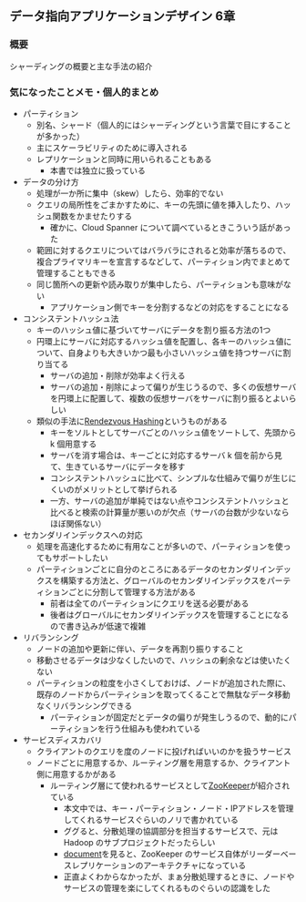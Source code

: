 ## データ指向アプリケーションデザイン 6章

### 概要
シャーディングの概要と主な手法の紹介

### 気になったことメモ・個人的まとめ
- パーティション
  - 別名、シャード（個人的にはシャーディングという言葉で目にすることが多かった）
  - 主にスケーラビリティのために導入される
  - レプリケーションと同時に用いられることもある
    - 本書では独立に扱っている
- データの分け方
  - 処理が一か所に集中（skew）したら、効率的でない
  - クエリの局所性をごまかすために、キーの先頭に値を挿入したり、ハッシュ関数をかませたりする
    - 確かに、Cloud Spanner について調べているときこういう話があった
  - 範囲に対するクエリについてはバラバラにされると効率が落ちるので、複合プライマリキーを宣言するなどして、パーティション内でまとめて管理することもできる
  - 同じ箇所への更新や読み取りが集中したら、パーティションも意味がない
    - アプリケーション側でキーを分割するなどの対応をすることになる
- コンシステントハッシュ法
  - キーのハッシュ値に基づいてサーバにデータを割り振る方法の1つ
  - 円環上にサーバに対応するハッシュ値を配置し、各キーのハッシュ値について、自身よりも大きいかつ最も小さいハッシュ値を持つサーバに割り当てる
    - サーバの追加・削除が効率よく行える
    - サーバの追加・削除によって偏りが生じうるので、多くの仮想サーバを円環上に配置して、複数の仮想サーバをサーバに割り振るとよいらしい
  - 類似の手法に[Rendezvous Hashing](https://randorithms.com/2020/12/26/rendezvous-hashing.html)というものがある
    - キーをソルトとしてサーバごとのハッシュ値をソートして、先頭から k 個用意する
    - サーバを消す場合は、キーごとに対応するサーバ k 個を前から見て、生きているサーバにデータを移す
    - コンシステントハッシュに比べて、シンプルな仕組みで偏りが生じにくいのがメリットとして挙げられる
    - 一方、サーバの追加が単純ではない点やコンシステントハッシュと比べると検索の計算量が悪いのが欠点（サーバの台数が少ないならほぼ関係ない）
- セカンダリインデックスへの対応
  - 処理を高速化するために有用なことが多いので、パーティションを使ってもサポートしたい
  - パーティションごとに自分のところにあるデータのセカンダリインデックスを構築する方法と、グローバルのセカンダリインデックスをパーティションごとに分割して管理する方法がある
    - 前者は全てのパーティションにクエリを送る必要がある 
    - 後者はグローバルにセカンダリインデックスを管理することになるので書き込みが低速で複雑
- リバランシング
  - ノードの追加や更新に伴い、データを再割り振りすること
  - 移動させるデータは少なくしたいので、ハッシュの剰余などは使いたくない
  - パーティションの粒度を小さくしておけば、ノードが追加された際に、既存のノードからパーティションを取ってくることで無駄なデータ移動なくリバランシングできる
    - パーティションが固定だとデータの偏りが発生しうるので、動的にパーティションを行う仕組みも使われている
- サービスディスカバリ
  - クライアントのクエリを度のノードに投げればいいのかを扱うサービス
  - ノードごとに用意するか、ルーティング層を用意するか、クライアント側に用意するかがある
    - ルーティング層にて使われるサービスとして[ZooKeeper](https://en.wikipedia.org/wiki/Apache_ZooKeeper)が紹介されている
      - 本文中では、キー・パーティション・ノード・IPアドレスを管理してくれるサービスぐらいのノリで書かれている
      - ググると、分散処理の協調部分を担当するサービスで、元は Hadoop のサブプロジェクトだったらしい
      - [document](https://zookeeper.apache.org/doc/r3.9.1/zookeeperOver.html)を見ると、ZooKeeper のサービス自体がリーダーベースレプリケーションのアーキテクチャになっている
      - 正直よくわからなかったが、まぁ分散処理するときに、ノードやサービスの管理を楽にしてくれるものぐらいの認識をした

